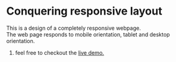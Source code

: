 # Conquering responsive layout

This is a design of a completely responsive webpage.  
The web page responds to mobile orientation, tablet and desktop orientation.

1. feel free to checkout the [live demo.](https://samuel-sarmah.github.io/responsive_page/)
